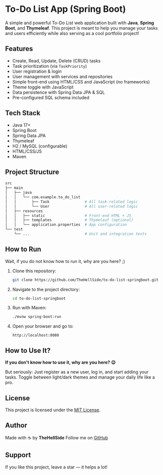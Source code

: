# To-Do List App (Spring Boot)

A simple and powerful To-Do List web application built with **Java**, **Spring Boot**, and **Thymeleaf**.
This project is meant to help you manage your tasks and users efficiently while also serving as a cool portfolio project!

## Features

- Create, Read, Update, Delete (CRUD) tasks
- Task prioritization (via `TaskPriority`)
- User registration & login
- User management with services and repositories
- Simple front-end using HTML/CSS and JavaScript (no frameworks)
- Theme toggle with JavaScript
- Data persistence with Spring Data JPA & SQL
- Pre-configured SQL schema included

## Tech Stack

- Java 17+
- Spring Boot
- Spring Data JPA
- Thymeleaf
- H2 / MySQL (configurable)
- HTML/CSS/JS
- Maven

## Project Structure

```bash
src
├── main
│   ├── java
│   │   └── com.example.to_do_list
│   │       ├── Task                # All task-related logic
│   │       └── User                # All user-related logic
│   ├── resources
│   │   ├── static                  # Front-end HTML + JS
│   │   ├── templates               # Thymeleaf (optional)
│   │   └── application.properties  # App configuration
└── test
    └── ...                         # Unit and integration tests
```

## How to Run
Wait, if you do not know how to run it, why are you here? ;)

1. Clone this repository:
   ```bash
   git clone https://github.com/TheHellSide/to-do-list-springboot.git
   ```

2. Navigate to the project directory:
   ```bash
   cd to-do-list-springboot
   ```

3. Run with Maven:
   ```bash
   ./mvnw spring-boot:run
   ```

4. Open your browser and go to:
   ```
   http://localhost:8080
   ```

## How to Use It?

**If you don't know how to use it, why are you here? 😉**

But seriously:
Just register as a new user, log in, and start adding your tasks.
Toggle between light/dark themes and manage your daily life like a pro.

## License

This project is licensed under the [MIT License](LICENSE).

## Author

Made with ☕ by **TheHellSide**
Follow me on [GitHub](https://github.com/TheHellSide)

## Support

If you like this project, leave a star — it helps a lot!

